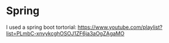 # Spring
I used a spring boot tortorial: https://www.youtube.com/playlist?list=PLmbC-xnvykcghOSOJ1ZF6ja3aOgZAgaMO
